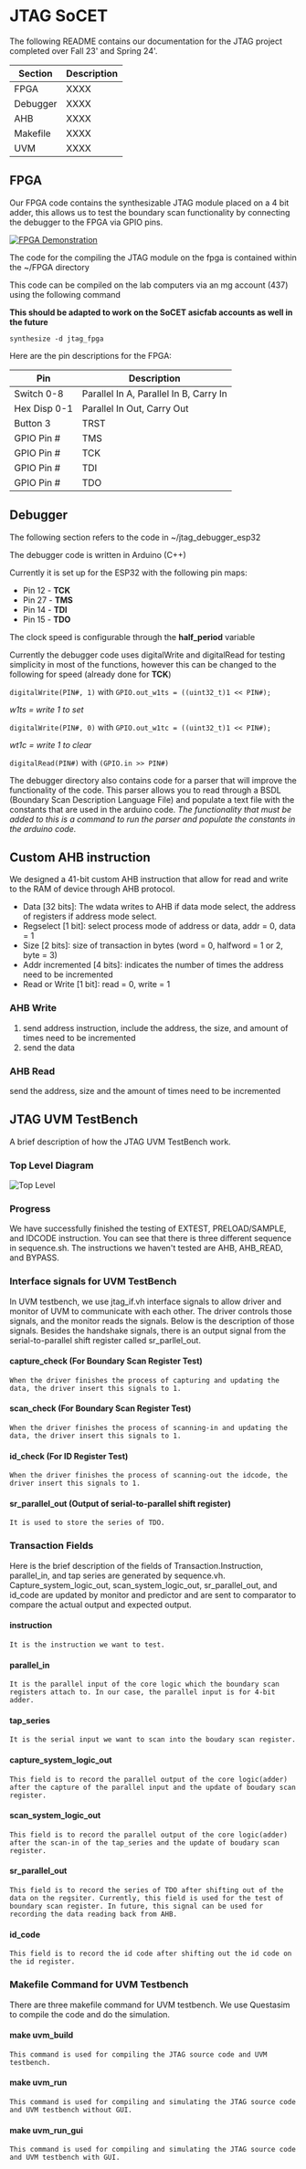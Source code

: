 
# JTAG SoCET

The following README contains our documentation for the JTAG project completed over Fall 23' and Spring 24'.

| Section | Description |
| ----------- | ----------- |
| FPGA | XXXX |
| Debugger | XXXX |
| AHB | XXXX |
| Makefile | XXXX |
| UVM | XXXX |

## FPGA

Our FPGA code contains the synthesizable JTAG module placed on a 4 bit adder, this allows us to test the boundary scan functionality by connecting the debugger to the FPGA via GPIO pins.

[![FPGA Demonstration](https://youtu.be/SV9wQ_Qm2Ac)](https://youtu.be/SV9wQ_Qm2Ac)

The code for the compiling the JTAG module on the fpga is contained within the ~/FPGA directory

This code can be compiled on the lab computers via an mg account (437) using the following command

**This should be adapted to work on the SoCET asicfab accounts as well in the future**

`synthesize -d jtag_fpga`

Here are the pin descriptions for the FPGA:

| Pin | Description |
| ----------- | ----------- |
| Switch 0-8 | Parallel In A, Parallel In B, Carry In |
| Hex Disp 0-1| Parallel In Out, Carry Out |
| Button 3 | TRST | 
| GPIO Pin # | TMS | 
| GPIO Pin # | TCK |
| GPIO Pin # | TDI |
| GPIO Pin # | TDO |


## Debugger

The following section refers to the code in ~/jtag_debugger_esp32

The debugger code is written in Arduino (C++)

Currently it is set up for the ESP32 with the following pin maps:

- Pin 12 - **TCK**
- Pin 27 - **TMS**
- Pin 14 - **TDI**
- Pin 15 - **TDO**

The clock speed is configurable through the **half_period** variable

Currently the debugger code uses digitalWrite and digitalRead for testing simplicity in most of the functions, however this can be changed to the following for speed (already done for **TCK**)

`digitalWrite(PIN#, 1)` with `GPIO.out_w1ts = ((uint32_t)1 << PIN#);` 

*w1ts = write 1 to set*

`digitalWrite(PIN#, 0)` with `GPIO.out_w1tc = ((uint32_t)1 << PIN#);`

*wt1c = write 1 to clear*

`digitalRead(PIN#)` with `(GPIO.in >> PIN#)`

The debugger directory also contains code for a parser that will improve the functionality of the code. This parser allows you to read through a BSDL (Boundary Scan Description Language File) and populate a text file with the constants that are used in the arduino code. *The functionality that must be added to this is a command to run the parser and populate the constants in the arduino code.*
## Custom AHB instruction

We designed a 41-bit custom AHB instruction that allow for read and write to the RAM of device through AHB protocol.
- Data [32 bits]: The wdata writes to AHB if data mode select, the address of registers if address mode select.
- Regselect [1 bit]: select process mode of address or data, addr = 0, data = 1
- Size [2 bits]: size of transaction in bytes (word = 0, halfword = 1 or 2, byte = 3)
- Addr incremented [4 bits]: indicates the number of times the address need to be incremented
- Read or Write [1 bit]: read = 0, write = 1

### AHB Write
 1. send address instruction, include the address, the size, and amount of times need to be incremented 
 2. send the data
 
### AHB Read
send the address, size and the amount of times need to be incremented

## JTAG UVM TestBench
A brief description of how the JTAG UVM TestBench work.
### Top Level Diagram
![Top Level]()
### Progress
We have successfully finished the testing of EXTEST, PRELOAD/SAMPLE, and IDCODE instruction. You can see that there is three different sequence in sequence.sh. The instructions we haven't tested are AHB, AHB_READ, and BYPASS.
### Interface signals for UVM TestBench
In UVM testbench, we use jtag_if.vh interface signals to allow driver and monitor of UVM to communicate with each other. The driver controls those signals, and the monitor reads the signals. Below is the description of those signals. Besides the handshake signals, there is an output signal from the serial-to-parallel shift register called sr_parllel_out.
#### capture_check (For Boundary Scan Register Test)    
	When the driver finishes the process of capturing and updating the data, the driver insert this signals to 1.
#### scan_check (For Boundary Scan Register Test)
	When the driver finishes the process of scanning-in and updating the data, the driver insert this signals to 1.
#### id_check (For ID Register Test)    
	When the driver finishes the process of scanning-out the idcode, the driver insert this signals to 1.
#### sr_parallel_out (Output of serial-to-parallel shift register)
	It is used to store the series of TDO.
### Transaction Fields
Here is the brief description of the fields of Transaction.Instruction, parallel_in, and tap series are generated by sequence.vh. Capture_system_logic_out, scan_system_logic_out, sr_parallel_out, and id_code are updated by monitor and predictor and are sent to comparator to compare the actual output and expected output.
#### instruction    
	It is the instruction we want to test.
#### parallel_in    
	It is the parallel input of the core logic which the boundary scan registers attach to. In our case, the parallel input is for 4-bit adder.
#### tap_series   
	It is the serial input we want to scan into the boudary scan register.
#### capture_system_logic_out    
	This field is to record the parallel output of the core logic(adder) after the capture of the parallel input and the update of boudary scan register.
#### scan_system_logic_out    
	This field is to record the parallel output of the core logic(adder) after the scan-in of the tap_series and the update of boudary scan register.
#### sr_parallel_out    
	This field is to record the series of TDO after shifting out of the data on the regsiter. Currently, this field is used for the test of boundary scan register. In future, this signal can be used for recording the data reading back from AHB.
#### id_code
	This field is to record the id code after shifting out the id code on the id register.

### Makefile Command for UVM Testbench
There are three makefile command for UVM testbench. We use Questasim to compile the code and do the simulation.
#### make uvm_build
	This command is used for compiling the JTAG source code and UVM testbench.
#### make uvm_run
	This command is used for compiling and simulating the JTAG source code and UVM testbench without GUI.
#### make uvm_run_gui
	This command is used for compiling and simulating the JTAG source code and UVM testbench with GUI.
